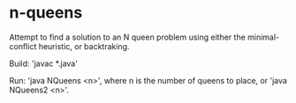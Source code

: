 # n-queens

Attempt to find a solution to an N queen problem using either the minimal-conflict heuristic, or backtraking.

Build: 'javac *.java'

Run: 'java NQueens \<n\>', where n is the number of queens to place, or 'java NQueens2 \<n\>'.

